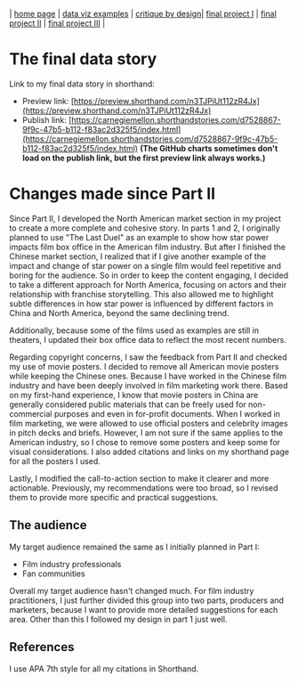 | [home page](https://yinqinw.github.io/yinqin-portfolio-templates/) | [data viz examples](https://yinqinw.github.io/yinqin-portfolio-templates/dataviz-examples) | [critique by design](https://yinqinw.github.io/yinqin-portfolio-templates/critique-by-design)| [final project I](https://yinqinw.github.io/yinqin-portfolio-templates/final-project-part-one) | [final project II](https://yinqinw.github.io/yinqin-portfolio-templates/final-project-part-two) | [final project III](https://yinqinw.github.io/yinqin-portfolio-templates/final-project-part-three) |

# The final data story
Link to my final data story in shorthand:
- Preview link: [https://preview.shorthand.com/n3TJPiUt112zR4Jx](https://preview.shorthand.com/n3TJPiUt112zR4Jx)
- Publish link: [https://carnegiemellon.shorthandstories.com/d7528867-9f9c-47b5-b112-f83ac2d325f5/index.html](https://carnegiemellon.shorthandstories.com/d7528867-9f9c-47b5-b112-f83ac2d325f5/index.html) **(The GitHub charts sometimes don't load on the publish link, but the first preview link always works.)**

# Changes made since Part II
Since Part II, I developed the North American market section in my project to create a more complete and cohesive story. In parts 1 and 2, I originally planned to use "The Last Duel" as an example to show how star power impacts film box office in the American film industry. But after I finished the Chinese market section, I realized that if I give another example of the impact and change of star power on a single film would feel repetitive and boring for the audience. So in order to keep the content engaging, I decided to take a different approach for North America, focusing on actors and their relationship with franchise storytelling. This also allowed me to highlight subtle differences in how star power is influenced by different factors in China and North America, beyond the same declining trend.

Additionally, because some of the films used as examples are still in theaters, I updated their box office data to reflect the most recent numbers.

Regarding copyright concerns, I saw the feedback from Part II and checked my use of movie posters. I decided to remove all American movie posters while keeping the Chinese ones. Because I have worked in the Chinese film industry and have been deeply involved in film marketing work there. Based on my first-hand experience, I know that movie posters in China are generally considered public materials that can be freely used for non-commercial purposes and even in for-profit documents. When I worked in film marketing, we were allowed to use official posters and celebrity images in pitch decks and briefs. However, I am not sure if the same applies to the American industry, so I chose to remove some posters and keep some for visual considerations. I also added citations and links on my shorthand page for all the posters I used.

Lastly, I modified the call-to-action section to make it clearer and more actionable. Previously, my recommendations were too broad, so I revised them to provide more specific and practical suggestions.

## The audience
My target audience remained the same as I initially planned in Part I:
- Film industry professionals
- Fan communities

Overall my target audience hasn't changed much. For film industry practitioners, I just further divided this group into two parts, producers and marketers, because I want to provide more detailed suggestions for each area. Other than this I followed my design in part 1 just well.

## References
I use APA 7th style for all my citations in Shorthand.
